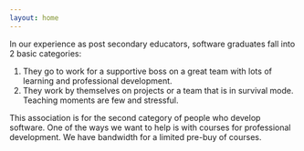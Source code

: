 ```yaml
---
layout: home
---
```


In our experience as post secondary educators, software graduates fall into 2 basic categories:

1. They go to work for a supportive boss on a great team with lots of learning and professional development.
2. They work by themselves on projects or a team that is in survival mode. Teaching moments are few and stressful.

This association is for the second category of people who develop software. One of the ways we want to help is with courses for professional development. We have bandwidth for a limited pre-buy of courses.
